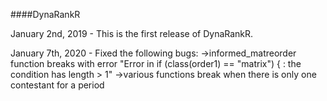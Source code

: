 ####DynaRankR

January 2nd, 2019 - This is the first release of DynaRankR. 

January 7th, 2020 - Fixed the following bugs:
  ->informed_matreorder function breaks with error "Error in if (class(order1) == "matrix") { : the condition has length > 1"
  ->various functions break when there is only one contestant for a period